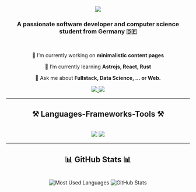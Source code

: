 <h1 align="center">
    <img src="https://readme-typing-svg.herokuapp.com/?font=Righteous&size=35&center=true&vCenter=true&width=500&height=70&duration=6000&lines=Hi+There!+👋+I'm+Kevin+Kunkel!;" />
</h1>

<h3 align="center">A passionate software developer and computer science student from Germany 🇩🇪</h3>

<br/>

<div align="center">

 🔭 I’m currently working on **minimalistic content pages**

 🌱 I’m currently learning **Astrojs, React, Rust**

💬 Ask me about **Fullstack, Data Science, ... or Web.**

</div>

<div align="center">
  <a href="mailto:kevinkunkeldev@gmail.com">
    <img src="https://img.shields.io/badge/Gmail-333333?style=for-the-badge&logo=gmail&logoColor=red" />
  </a>
  <a href="https://kevin-kunkel.netlify.app/" target="_blank">
     <img src="https://img.shields.io/badge/Portfolio-FF5722?style=for-the-badge&logo=todoist&logoColor=white" target="_blank" /> <!-- sqlite, safari, google-chrome are other good icon options -->
  </a>
</div>

<hr/>

<h2 align="center">⚒️ Languages-Frameworks-Tools ⚒️</h2>
<br/>
<div align="center">
    <img src="https://skillicons.dev/icons?i=python,java,javascript,typescript,html,css,tailwind,git,rust,bash,vim" />
    <img src="https://skillicons.dev/icons?i=linux,arch,vscode,nodejs,react,astro,mongodb,kubernetes,spring,flask,django" /><br>
</div>

<hr/>



<h2 align="center">📊 GitHub Stats 📊</h2>
<br/>

<div align="center">
  <!-- GitHub Stats -->
  <img
    src="https://github-readme-stats.vercel.app/api/top-langs/?username=kevinkunkel98&layout=compact&theme=radical&hide_border=true"
    alt="Most Used Languages"
  />
    <img
    src="https://github-readme-stats.vercel.app/api?username=kevinkunkel98&show_icons=true&theme=radical&hide_title=true&hide_border=true"
    alt="GitHub Stats"
  />
  <br/>
</div>
<br/>





